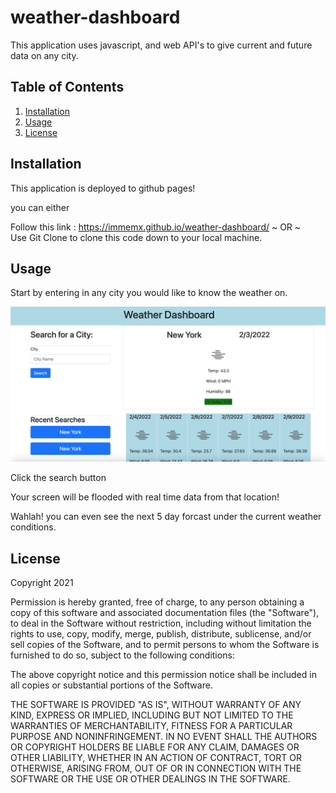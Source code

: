 # weather-dashboard

This application uses javascript, and web API's to give current and future data on any city.


## Table of Contents

1. [Installation](#installation) 
2. [Usage](#usage)
3. [License](#license)

## Installation

This application is deployed to github pages!

you can either 

Follow this link : https://immemx.github.io/weather-dashboard/
~ OR ~  
Use Git Clone to clone this code down to your local machine.

## Usage

Start by entering in any city you would like to know the weather on. 
  
![work-day-start](assets/images/home-page.png)  

Click the search button

Your screen will be flooded with real time data from that location!
 
Wahlah! you can even see the next 5 day forcast under the current weather conditions.

## License 

  Copyright 2021

Permission is hereby granted, free of charge, to any person obtaining a copy of this software and associated documentation files (the "Software"), to deal in the Software without restriction, including without limitation the rights to use, copy, modify, merge, publish, distribute, sublicense, and/or sell copies of the Software, and to permit persons to whom the Software is furnished to do so, subject to the following conditions:

The above copyright notice and this permission notice shall be included in all copies or substantial portions of the Software.

THE SOFTWARE IS PROVIDED "AS IS", WITHOUT WARRANTY OF ANY KIND, EXPRESS OR IMPLIED, INCLUDING BUT NOT LIMITED TO THE WARRANTIES OF MERCHANTABILITY, FITNESS FOR A PARTICULAR PURPOSE AND NONINFRINGEMENT. IN NO EVENT SHALL THE AUTHORS OR COPYRIGHT HOLDERS BE LIABLE FOR ANY CLAIM, DAMAGES OR OTHER LIABILITY, WHETHER IN AN ACTION OF CONTRACT, TORT OR OTHERWISE, ARISING FROM, OUT OF OR IN CONNECTION WITH THE SOFTWARE OR THE USE OR OTHER DEALINGS IN THE SOFTWARE.